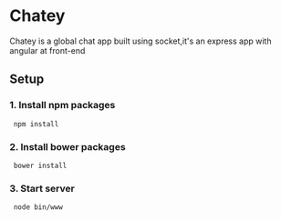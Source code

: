 # Chatey
Chatey is a global chat app built using socket,it's an express app with angular at front-end 

## Setup
### 1. Install npm packages
```
 npm install
```
### 2. Install bower packages
```
 bower install
```
### 3. Start server
```
 node bin/www
```
